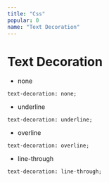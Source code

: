```yaml
---
title: "Css"
popular: 0
name: "Text Decoration"
---
```


# Text Decoration

- none

```
text-decoration: none;
```

- underline

```
text-decoration: underline;
```

- overline

```
text-decoration: overline;
```

- line-through

```
text-decoration: line-through;
```
